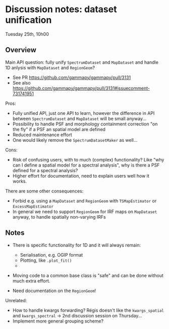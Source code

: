 # Discussion notes: dataset unification 
Tuesday 25th, 10h00

## Overview

Main API question: fully unify `SpectrumDataset` and `MapDataset` and handle 1D anlysis with `MapDataset` and `RegionGeom`?
- See PR https://github.com/gammapy/gammapy/pull/3131
- See also https://github.com/gammapy/gammapy/pull/3131#issuecomment-731741951

Pros:
- Fully unified API, just one API to learn, however the difference in API between `SpectrumDataset` and `MapDataset` will be small anyway...
- Possibility to handle PSF and morphology containment correction "on the fly" if a PSF an spatial model are defined
- Reduced maintenance effort
- One would likely remove the `SpectrumDatasetMaker` as well...


Cons:
- Risk of confusing users, with to much (complex) functionality? Like "why can I define a spatial model for a spectral analysis", why is there a PSF defined for a spectral analysis?
- Higher effort for documentation, need to explain users well how it works.

There are some other consequences:
- Forbid e.g. using a `MapDataset` and `RegionGeom` with `TSMapEstimator` or `ExcessMapEstimator`
- In general we need to support `RegionGeom` for IRF maps on `MapDataset` anyway, to handle spatially non-varying IRFs

## Notes
- There is specific functionality for 1D and it will always remain:
  - Serialisation, e.g. OGIP format
  - Plotting, like `.plot_fit()`
  - 
  
- Moving code to a common base class is "safe" and can be done without much extra effort. 
- Need documentation on the `RegionGeom`!


Unrelated: 
- How to handle kwargs forwarding? Régis doesn't like the `kwargs_spatial` and `kwargs_spectral` -> 2nd discussion session on Thursday...
- Implement more general grouping scheme?

